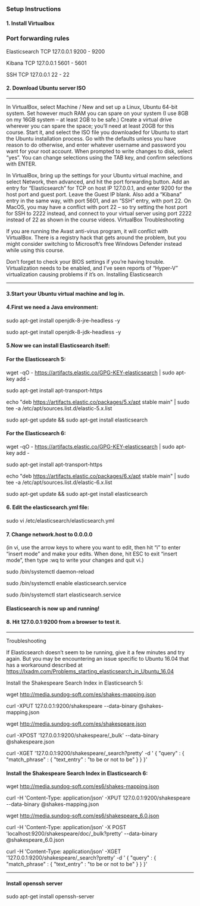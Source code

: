 ### Setup Instructions
#### 1. Install Virtualbox 
### Port forwarding rules
Elasticsearch	TCP	127.0.0.1	9200	-	9200

Kibana		TCP	127.0.0.1	5601	-	5601

SSH		TCP	127.0.0.1	22	-	22

#### 2. Download Ubuntu server ISO
***
In VirtualBox, select Machine / New and set up a Linux, Ubuntu 64-bit system. Set however much RAM you can spare on your system (I use 8GB on my 16GB system – at least 2GB to be safe.) Create a virtual drive wherever you can spare the space; you’ll need at least 20GB for this course. Start it, and select the ISO file you downloaded for Ubuntu to start the Ubuntu installation process. Go with the defaults unless you have reason to do otherwise, and enter whatever username and password you want for your root account. When prompted to write changes to disk, select “yes”. You can change selections using the TAB key, and confirm selections with ENTER.

In VirtualBox, bring up the settings for your Ubuntu virtual machine, and select Network, then advanced, and hit the port forwarding button.  Add an entry for “Elasticsearch” for TCP on host IP 127.0.0.1, and enter 9200 for the host port and guest port. Leave the Guest IP blank. Also add a “Kibana” entry in the same way, with port 5601, and an “SSH” entry, with port 22. On MacOS, you may have a conflict with port 22 – so try setting the host port for SSH to 2222 instead, and connect to your virtual server using port 2222 instead of 22 as shown in the course videos.
VirtualBox Troubleshooting

If you are running the Avast anti-virus program, it will conflict with VirtualBox. There is a registry hack that gets around the problem, but you might consider switching to Microsoft’s free Windows Defender instead while using this course.

Don’t forget to check your BIOS settings if you’re having trouble. Virtualization needs to be enabled, and I’ve seen reports of “Hyper-V” virtualization causing problems if it’s on.
Installing Elasticsearch
***
#### 3.Start your Ubuntu virtual machine and log in.

#### 4.First we need a Java environment:

sudo apt-get install openjdk-8-jre-headless -y

sudo apt-get install openjdk-8-jdk-headless -y

#### 5.Now we can install Elasticsearch itself:

#### For the Elasticsearch 5:

wget -qO - https://artifacts.elastic.co/GPG-KEY-elasticsearch | sudo apt-key add -

sudo apt-get install apt-transport-https

echo "deb https://artifacts.elastic.co/packages/5.x/apt stable main" | sudo
tee -a /etc/apt/sources.list.d/elastic-5.x.list

sudo apt-get update && sudo apt-get install elasticsearch

#### For the Elasticsearch 6:

wget -qO - https://artifacts.elastic.co/GPG-KEY-elasticsearch | sudo apt-key add -

sudo apt-get install apt-transport-https

echo "deb https://artifacts.elastic.co/packages/6.x/apt stable main" | sudo
tee -a /etc/apt/sources.list.d/elastic-6.x.list

sudo apt-get update && sudo apt-get install elasticsearch

#### 6. Edit the elasticsearch.yml file:

sudo vi /etc/elasticsearch/elasticsearch.yml

#### 7. Change network.host to 0.0.0.0 
(in vi, use the arrow keys to where you want to edit, then hit “i” to enter “insert mode” and make your edits. When done, hit ESC to exit “insert mode”, then type :wq to write your changes and quit vi.)

sudo /bin/systemctl daemon-reload

sudo /bin/systemctl enable elasticsearch.service

sudo /bin/systemctl start elasticsearch.service

#### Elasticsearch is now up and running!

#### 8. Hit 127.0.0.1:9200 from a browser to test it.
***
Troubleshooting

If Elasticsearch doesn’t seem to be running, give it a few minutes and try again. But you may be encountering an issue specific to Ubuntu 16.04 that has a workaround described at https://lxadm.com/Problems_starting_elasticsearch_in_Ubuntu_16.04

Install the Shakespeare Search Index in Elasticsearch 5:

wget http://media.sundog-soft.com/es/shakes-mapping.json

curl -XPUT 127.0.0.1:9200/shakespeare --data-binary @shakes-mapping.json

wget http://media.sundog-soft.com/es/shakespeare.json

curl -XPOST '127.0.0.1:9200/shakespeare/_bulk' --data-binary @shakespeare.json   

curl -XGET '127.0.0.1:9200/shakespeare/_search?pretty' -d '
{
"query" : {
"match_phrase" : {
"text_entry" : "to be or not to be"
								}
					}
}'

#### Install the Shakespeare Search Index in Elasticsearch 6:

wget http://media.sundog-soft.com/es6/shakes-mapping.json

curl -H 'Content-Type: application/json' -XPUT 127.0.0.1:9200/shakespeare --data-binary @shakes-mapping.json

wget http://media.sundog-soft.com/es6/shakespeare_6.0.json

curl -H 'Content-Type: application/json' -X POST 'localhost:9200/shakespeare/doc/_bulk?pretty' --data-binary  @shakespeare_6.0.json   

curl -H 'Content-Type: application/json' -XGET '127.0.0.1:9200/shakespeare/_search?pretty' -d '
{
"query" : {
"match_phrase" : {
"text_entry" : "to be or not to be"
								}
					}
}'
***
#### Install openssh server
sudo apt-get install openssh-server
